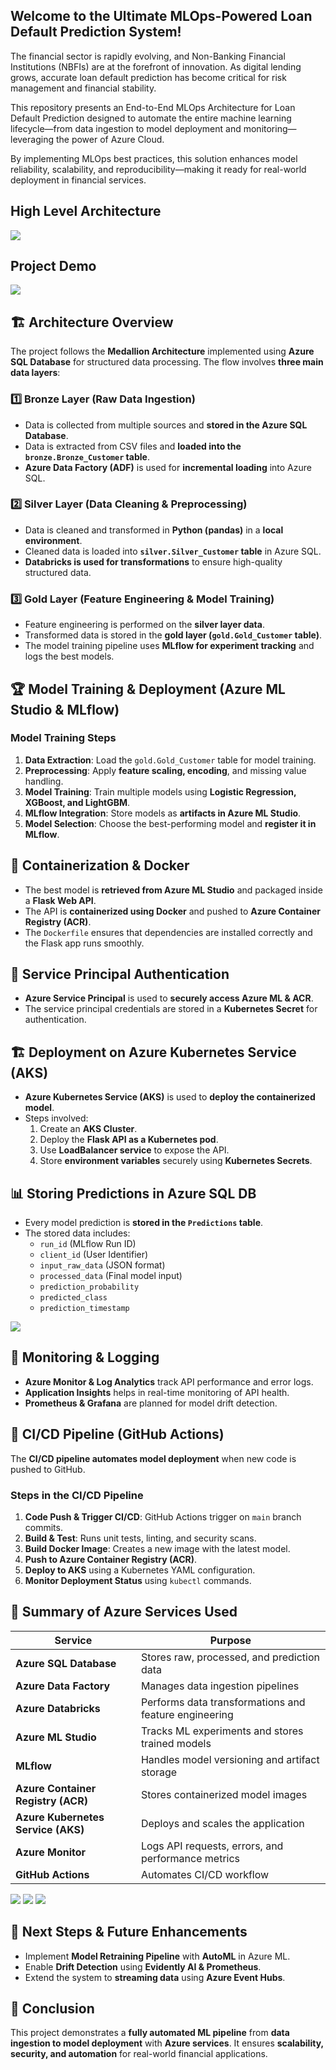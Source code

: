 ## Welcome to the Ultimate MLOps-Powered Loan Default Prediction System! 

The financial sector is rapidly evolving, and Non-Banking Financial Institutions (NBFIs) are at the forefront of innovation. As digital lending grows, accurate loan default prediction has become critical for risk management and financial stability.

This repository presents an End-to-End MLOps Architecture for Loan Default Prediction designed to automate the entire machine learning lifecycle—from data ingestion to model deployment and monitoring—leveraging the power of Azure Cloud.

By implementing MLOps best practices, this solution enhances model reliability, scalability, and reproducibility—making it ready for real-world deployment in financial services.

## High Level Architecture
![](assets/architecture.png)

## Project Demo
![](assets/loan-default-prediction-azure-demo.gif)

## 🏗️ Architecture Overview
The project follows the **Medallion Architecture** implemented using **Azure SQL Database** for structured data processing. The flow involves **three main data layers**:

### **1️⃣ Bronze Layer (Raw Data Ingestion)**
- Data is collected from multiple sources and **stored in the Azure SQL Database**.
- Data is extracted from CSV files and **loaded into the `bronze.Bronze_Customer` table**.
- **Azure Data Factory (ADF)** is used for **incremental loading** into Azure SQL.

### **2️⃣ Silver Layer (Data Cleaning & Preprocessing)**
- Data is cleaned and transformed in **Python (pandas)** in a **local environment**.
- Cleaned data is loaded into **`silver.Silver_Customer` table** in Azure SQL.
- **Databricks is used for transformations** to ensure high-quality structured data.

### **3️⃣ Gold Layer (Feature Engineering & Model Training)**
- Feature engineering is performed on the **silver layer data**.
- Transformed data is stored in the **gold layer (`gold.Gold_Customer` table)**.
- The model training pipeline uses **MLflow for experiment tracking** and logs the best models.

## 🏆 Model Training & Deployment (Azure ML Studio & MLflow)
### **Model Training Steps**
1. **Data Extraction**: Load the `gold.Gold_Customer` table for model training.
2. **Preprocessing**: Apply **feature scaling, encoding**, and missing value handling.
3. **Model Training**: Train multiple models using **Logistic Regression, XGBoost, and LightGBM**.
4. **MLflow Integration**: Store models as **artifacts in Azure ML Studio**.
5. **Model Selection**: Choose the best-performing model and **register it in MLflow**.

## 🚀 Containerization & Docker
- The best model is **retrieved from Azure ML Studio** and packaged inside a **Flask Web API**.
- The API is **containerized using Docker** and pushed to **Azure Container Registry (ACR)**.
- The `Dockerfile` ensures that dependencies are installed correctly and the Flask app runs smoothly.

## 🔐 Service Principal Authentication
- **Azure Service Principal** is used to **securely access Azure ML & ACR**.
- The service principal credentials are stored in a **Kubernetes Secret** for authentication.

## 🏗️ Deployment on Azure Kubernetes Service (AKS)
- **Azure Kubernetes Service (AKS)** is used to **deploy the containerized model**.
- Steps involved:
  1. Create an **AKS Cluster**.
  2. Deploy the **Flask API as a Kubernetes pod**.
  3. Use **LoadBalancer service** to expose the API.
  4. Store **environment variables** securely using **Kubernetes Secrets**.

## 📊 Storing Predictions in Azure SQL DB
- Every model prediction is **stored in the `Predictions` table**.
- The stored data includes:
  - `run_id` (MLflow Run ID)
  - `client_id` (User Identifier)
  - `input_raw_data` (JSON format)
  - `processed_data` (Final model input)
  - `prediction_probability`
  - `predicted_class`
  - `prediction_timestamp`

![](assets/predictions.png)
## 📡 Monitoring & Logging
- **Azure Monitor & Log Analytics** track API performance and error logs.
- **Application Insights** helps in real-time monitoring of API health.
- **Prometheus & Grafana** are planned for model drift detection.

## 🔄 CI/CD Pipeline (GitHub Actions)
The **CI/CD pipeline automates model deployment** when new code is pushed to GitHub.

### **Steps in the CI/CD Pipeline**
1. **Code Push & Trigger CI/CD**: GitHub Actions trigger on `main` branch commits.
2. **Build & Test**: Runs unit tests, linting, and security scans.
3. **Build Docker Image**: Creates a new image with the latest model.
4. **Push to Azure Container Registry (ACR)**.
5. **Deploy to AKS** using a Kubernetes YAML configuration.
6. **Monitor Deployment Status** using `kubectl` commands.

## 📜 Summary of Azure Services Used
| **Service** | **Purpose** |
|------------|------------|
| **Azure SQL Database** | Stores raw, processed, and prediction data |
| **Azure Data Factory** | Manages data ingestion pipelines |
| **Azure Databricks** | Performs data transformations and feature engineering |
| **Azure ML Studio** | Tracks ML experiments and stores trained models |
| **MLflow** | Handles model versioning and artifact storage |
| **Azure Container Registry (ACR)** | Stores containerized model images |
| **Azure Kubernetes Service (AKS)** | Deploys and scales the application |
| **Azure Monitor** | Logs API requests, errors, and performance metrics |
| **GitHub Actions** | Automates CI/CD workflow |
![](assets/resource-groups.png)
![](assets/aks-monitor.png)
![](assets/amls-jobs.png)

## 📌 Next Steps & Future Enhancements
- Implement **Model Retraining Pipeline** with **AutoML** in Azure ML.
- Enable **Drift Detection** using **Evidently AI & Prometheus**.
- Extend the system to **streaming data** using **Azure Event Hubs**.

## 🎯 Conclusion
This project demonstrates a **fully automated ML pipeline** from **data ingestion to model deployment** with **Azure services**. It ensures **scalability, security, and automation** for real-world financial applications.


